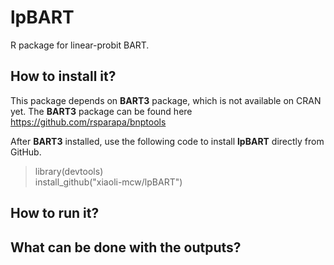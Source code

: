 # lpBART
R package for linear-probit BART.

## How to install it?

This package depends on **BART3** package, which is not available on CRAN yet. The **BART3** package can be found here https://github.com/rsparapa/bnptools

After **BART3** installed, use the following code to install **lpBART** directly from GitHub.
> library(devtools) <br />
> install_github("xiaoli-mcw/lpBART")

## How to run it?


## What can be done with the outputs?

